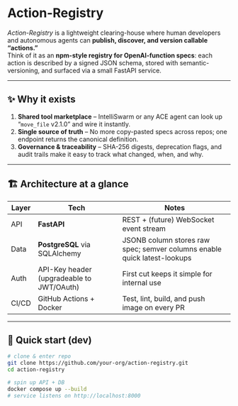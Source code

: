 # Action-Registry

_Action-Registry_ is a lightweight clearing-house where human developers and autonomous agents can **publish, discover, and version callable “actions.”**  
Think of it as an **npm-style registry for OpenAI-function specs**: each action is described by a signed JSON schema, stored with semantic-versioning, and surfaced via a small FastAPI service.

---

## ✨ Why it exists
1. **Shared tool marketplace** – IntelliSwarm or any ACE agent can look up “`move_file` v2.1.0” and wire it instantly.  
2. **Single source of truth** – No more copy-pasted specs across repos; one endpoint returns the canonical definition.  
3. **Governance & traceability** – SHA-256 digests, deprecation flags, and audit trails make it easy to track what changed, when, and why.

---

## 🏗️ Architecture at a glance

| Layer | Tech | Notes |
|-------|------|-------|
| API   | **FastAPI** | REST + (future) WebSocket event stream |
| Data  | **PostgreSQL** via SQLAlchemy | JSONB column stores raw spec; semver columns enable quick latest-lookups |
| Auth  | API-Key header (upgradeable to JWT/OAuth) | First cut keeps it simple for internal use |
| CI/CD | GitHub Actions + Docker | Test, lint, build, and push image on every PR |

---

## 🚀 Quick start (dev)

```bash
# clone & enter repo
git clone https://github.com/your-org/action-registry.git
cd action-registry

# spin up API + DB
docker compose up --build
# service listens on http://localhost:8000
